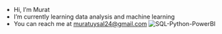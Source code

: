 -  Hi, I’m Murat
-  I’m currently learning data analysis and machine learning
- You can reach me at muratuysal24@gmail.com
 ![SQL-Python-PowerBI](https://drive.google.com/file/d/1QY-OgTxjrzXPvbWp7iZy3GOV_o19uXLS/view?usp=sharing)

<!---
muratUYSALva/muratUYSALva is a ✨ special ✨ repository because its `README.md` (this file) appears on your GitHub profile.
You can click the Preview link to take a look at your changes.
--->
